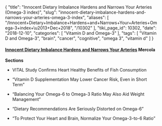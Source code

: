 {
    "title": "Innocent Dietary Imbalance Hardens and Narrows Your Arteries (Omega-3 index)",
    "slug": "innocent-dietary-imbalance-hardens-and-narrows-your-arteries-omega-3-index",
    "aliases": [
        "/Innocent+Dietary+Imbalance+Hardens+and+Narrows+Your+Arteries+Omega-3+index+\u2013+Dec+2018",
        "/10302"
    ],
    "tiki_page_id": 10302,
    "date": "2018-12-10",
    "categories": [
        "Vitamin D and Omega-3"
    ],
    "tags": [
        "Vitamin D and Omega-3",
        "brain",
        "cancer",
        "cognitive",
        "omega 3",
        "vitamin d"
    ]
}


#### [Innocent Dietary Imbalance Hardens and Narrows Your Arteries](https://articles.mercola.com/sites/articles/archive/2018/12/10/omega-3-omega-6-ratio.aspx?utm_source=dnl&utm_medium=email&utm_content=art1&utm_campaign=20181210Z1_UCM&et_cid=DM253075&et_rid=490700160%20) Mercola

 **Sections** 

* VITAL Study Confirms Heart Healthy Benefits of Fish Consumption

* “Vitamin D Supplementation May Lower Cancer Risk, Even in Short Term”

* “Balancing Your Omega-6 to Omega-3 Ratio May Also Aid Weight Management”

* “Dietary Recommendations Are Seriously Distorted on Omega-6”

* “To Protect Your Heart and Brain, Normalize Your Omega-3-to-6 Ratio”